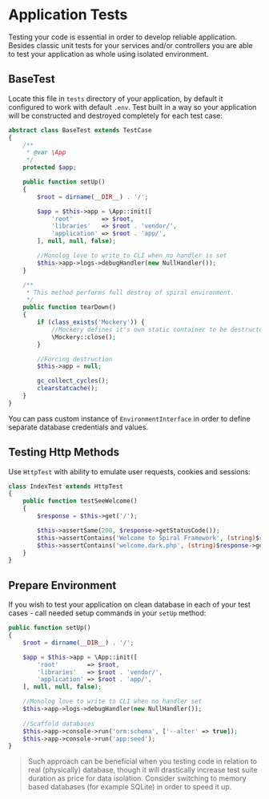 # Application Tests
Testing your code is essential in order to develop reliable application. Besides classic unit tests for your services and/or controllers you are able to test your application as whole using isolated environment.

## BaseTest
Locate this file in `tests` directory of your application, by default it configured to work with default `.env`. Test built in a way so your application will be constructed and destroyed completely for each test case:

```php
abstract class BaseTest extends TestCase
{
    /**
     * @var \App
     */
    protected $app;

    public function setUp()
    {
        $root = dirname(__DIR__) . '/';

        $app = $this->app = \App::init([
            'root'        => $root,
            'libraries'   => $root . 'vendor/',
            'application' => $root . 'app/',
        ], null, null, false);

        //Monolog love to write to CLI when no handler is set
        $this->app->logs->debugHandler(new NullHandler());
    }

    /**
     * This method performs full destroy of spiral environment.
     */
    public function tearDown()
    {
        if (class_exists('Mockery')) {
            //Mockery defines it's own static container to be destructed
            \Mockery::close();
        }

        //Forcing destruction
        $this->app = null;

        gc_collect_cycles();
        clearstatcache();
    }
}
```

You can pass custom instance of `EnvironmentInterface` in order to define separate database credentials and values. 

## Testing Http Methods
Use `HttpTest` with ability to emulate user requests, cookies and sessions:

```php
class IndexTest extends HttpTest
{
    public function testSeeWelcome()
    {
        $response = $this->get('/');

        $this->assertSame(200, $response->getStatusCode());
        $this->assertContains('Welcome to Spiral Framework', (string)$response->getBody());
        $this->assertContains('welcome.dark.php', (string)$response->getBody());
    }
}
```

## Prepare Environment
If you wish to test your application on clean database in each of your test cases - call needed setup commands in your `setUp` method:

```php
public function setUp()
{
    $root = dirname(__DIR__) . '/';

    $app = $this->app = \App::init([
        'root'        => $root,
        'libraries'   => $root . 'vendor/',
        'application' => $root . 'app/',
    ], null, null, false);

    //Monolog love to write to CLI when no handler set
    $this->app->logs->debugHandler(new NullHandler());
    
    //Scaffold databases
    $this->app->console->run('orm:schema', ['--alter' => true]);
    $this->app->console->run('app:seed');
}
```

> Such approach can be beneficial when you testing code in relation to real (physically) database, though it will drastically increase test suite duration as price for data isolation. Consider switching to memory based databases (for example SQLite) in order to speed it up.
